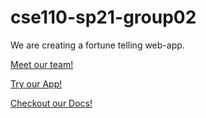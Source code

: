 # cse110-sp21-group02
We are creating a fortune telling web-app.

[Meet our team!](admin/team.md)

[Try our App!](source/index.html)

[Checkout our Docs!](docs/jsdoc/index.html)